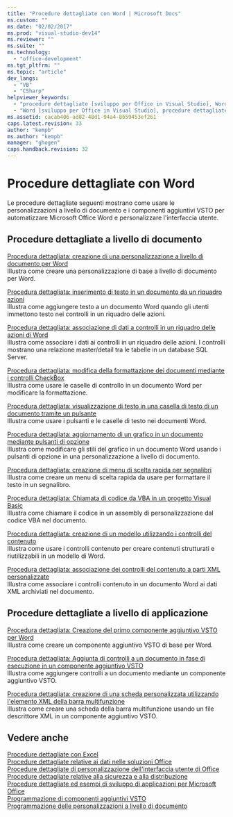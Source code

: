 ```yaml
---
title: "Procedure dettagliate con Word | Microsoft Docs"
ms.custom: ""
ms.date: "02/02/2017"
ms.prod: "visual-studio-dev14"
ms.reviewer: ""
ms.suite: ""
ms.technology: 
  - "office-development"
ms.tgt_pltfrm: ""
ms.topic: "article"
dev_langs: 
  - "VB"
  - "CSharp"
helpviewer_keywords: 
  - "procedure dettagliate [sviluppo per Office in Visual Studio], Word"
  - "Word [sviluppo per Office in Visual Studio], procedure dettagliate"
ms.assetid: cacab406-ad82-48d1-94a4-8b59453ef261
caps.latest.revision: 33
author: "kempb"
ms.author: "kempb"
manager: "ghogen"
caps.handback.revision: 32
---
```

# Procedure dettagliate con Word
  Le procedure dettagliate seguenti mostrano come usare le personalizzazioni a livello di documento e i componenti aggiuntivi VSTO per automatizzare Microsoft Office Word e personalizzare l'interfaccia utente.  
  
## Procedure dettagliate a livello di documento  
 [Procedura dettagliata: creazione di una personalizzazione a livello di documento per Word](../vsto/walkthrough-creating-your-first-document-level-customization-for-word.md)  
 Illustra come creare una personalizzazione di base a livello di documento per Word.  
  
 [Procedura dettagliata: inserimento di testo in un documento da un riquadro azioni](../vsto/walkthrough-inserting-text-into-a-document-from-an-actions-pane.md)  
 Illustra come aggiungere testo a un documento Word quando gli utenti immettono testo nei controlli in un riquadro delle azioni.  
  
 [Procedura dettagliata: associazione di dati a controlli in un riquadro delle azioni di Word](../vsto/walkthrough-binding-data-to-controls-on-a-word-actions-pane.md)  
 Illustra come associare i dati ai controlli in un riquadro delle azioni.  I controlli mostrano una relazione master\/detail tra le tabelle in un database SQL Server.  
  
 [Procedura dettagliata: modifica della formattazione dei documenti mediante i controlli CheckBox](../vsto/walkthrough-changing-document-formatting-using-checkbox-controls.md)  
 Illustra come usare le caselle di controllo in un documento Word per modificare la formattazione.  
  
 [Procedura dettagliata: visualizzazione di testo in una casella di testo di un documento tramite un pulsante](../vsto/walkthrough-displaying-text-in-a-text-box-in-a-document-using-a-button.md)  
 Illustra come usare i pulsanti e le caselle di testo nei documenti Word.  
  
 [Procedura dettagliata: aggiornamento di un grafico in un documento mediante pulsanti di opzione](../vsto/walkthrough-updating-a-chart-in-a-document-using-radio-buttons.md)  
 Illustra come modificare gli stili del grafico in un documento Word usando i pulsanti di opzione in una personalizzazione a livello di documento.  
  
 [Procedura dettagliata: creazione di menu di scelta rapida per segnalibri](../vsto/walkthrough-creating-shortcut-menus-for-bookmarks.md)  
 Illustra come creare un menu di scelta rapida da usare per formattare il testo in un segnalibro.  
  
 [Procedura dettagliata: Chiamata di codice da VBA in un progetto Visual Basic](../vsto/walkthrough-calling-code-from-vba-in-a-visual-basic-project.md)  
 Illustra come chiamare il codice in un assembly di personalizzazione dal codice VBA nel documento.  
  
 [Procedura dettagliata: creazione di un modello utilizzando i controlli del contenuto](../vsto/walkthrough-creating-a-template-by-using-content-controls.md)  
 Illustra come usare i controlli contenuto per creare contenuti strutturati e riutilizzabili in un modello di Word.  
  
 [Procedura dettagliata: associazione dei controlli del contenuto a parti XML personalizzate](../vsto/walkthrough-binding-content-controls-to-custom-xml-parts.md)  
 Illustra come associare i controlli contenuto in un documento Word ai dati XML archiviati nel documento.  
  
## Procedure dettagliate a livello di applicazione  
 [Procedura dettagliata: Creazione del primo componente aggiuntivo VSTO per Word](../vsto/walkthrough-creating-your-first-vsto-add-in-for-word.md)  
 Illustra come creare un componente aggiuntivo VSTO di base per Word.  
  
 [Procedura dettagliata: Aggiunta di controlli a un documento in fase di esecuzione in un componente aggiuntivo VSTO](../vsto/walkthrough-adding-controls-to-a-document-at-run-time-in-a-vsto-add-in.md)  
 Illustra come aggiungere controlli a un documento mediante un componente aggiuntivo VSTO.  
  
 [Procedura dettagliata: creazione di una scheda personalizzata utilizzando l'elemento XML della barra multifunzione](../vsto/walkthrough-creating-a-custom-tab-by-using-ribbon-xml.md)  
 Illustra come creare una scheda della barra multifunzione usando un file descrittore XML in un componente aggiuntivo VSTO.  
  
## Vedere anche  
 [Procedure dettagliate con Excel](../vsto/walkthroughs-using-excel.md)   
 [Procedure dettagliate relative ai dati nelle soluzioni Office](../vsto/data-in-office-solutions-walkthroughs.md)   
 [Procedure dettagliate di personalizzazione dell'interfaccia utente di Office](../vsto/office-ui-customization-walkthroughs.md)   
 [Procedure dettagliate relative alla sicurezza e alla distribuzione](../vsto/security-and-deployment-walkthroughs.md)   
 [Procedure dettagliate ed esempi di sviluppo di applicazioni per Microsoft Office](../vsto/office-development-samples-and-walkthroughs.md)   
 [Programmazione di componenti aggiuntivi VSTO](../vsto/programming-vsto-add-ins.md)   
 [Programmazione delle personalizzazioni a livello di documento](../vsto/programming-document-level-customizations.md)  
  
  